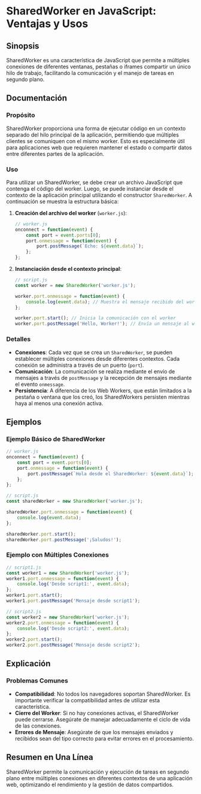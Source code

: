 <!--
Meta Description: # SharedWorker en JavaScript: Ventajas y Usos ## Sinopsis SharedWorker es una característica de JavaScript que permite a múltiples conexiones de difer...
Meta Keywords: sharedworker, worker, port, event, que
-->

# SharedWorker en JavaScript: Ventajas y Usos

## Sinopsis
SharedWorker es una característica de JavaScript que permite a múltiples conexiones de diferentes ventanas, pestañas o iframes compartir un único hilo de trabajo, facilitando la comunicación y el manejo de tareas en segundo plano.

## Documentación
### Propósito
SharedWorker proporciona una forma de ejecutar código en un contexto separado del hilo principal de la aplicación, permitiendo que múltiples clientes se comuniquen con el mismo worker. Esto es especialmente útil para aplicaciones web que requieren mantener el estado o compartir datos entre diferentes partes de la aplicación.

### Uso
Para utilizar un SharedWorker, se debe crear un archivo JavaScript que contenga el código del worker. Luego, se puede instanciar desde el contexto de la aplicación principal utilizando el constructor `SharedWorker`. A continuación se muestra la estructura básica:

1. **Creación del archivo del worker** (`worker.js`):
   ```javascript
   // worker.js
   onconnect = function(event) {
       const port = event.ports[0];
       port.onmessage = function(event) {
           port.postMessage(`Echo: ${event.data}`);
       };
   };
   ```

2. **Instanciación desde el contexto principal**:
   ```javascript
   // script.js
   const worker = new SharedWorker('worker.js');

   worker.port.onmessage = function(event) {
       console.log(event.data); // Muestra el mensaje recibido del worker
   };

   worker.port.start(); // Inicia la comunicación con el worker
   worker.port.postMessage('Hello, Worker!'); // Envía un mensaje al worker
   ```

### Detalles
- **Conexiones**: Cada vez que se crea un `SharedWorker`, se pueden establecer múltiples conexiones desde diferentes contextos. Cada conexión se administra a través de un puerto (`port`).
- **Comunicación**: La comunicación se realiza mediante el envío de mensajes a través de `postMessage` y la recepción de mensajes mediante el evento `onmessage`.
- **Persistencia**: A diferencia de los Web Workers, que están limitados a la pestaña o ventana que los creó, los SharedWorkers persisten mientras haya al menos una conexión activa.

## Ejemplos
### Ejemplo Básico de SharedWorker
```javascript
// worker.js
onconnect = function(event) {
    const port = event.ports[0];
    port.onmessage = function(event) {
        port.postMessage(`Hola desde el SharedWorker: ${event.data}`);
    };
};

// script.js
const sharedWorker = new SharedWorker('worker.js');

sharedWorker.port.onmessage = function(event) {
    console.log(event.data);
};

sharedWorker.port.start();
sharedWorker.port.postMessage('¡Saludos!');
```

### Ejemplo con Múltiples Conexiones
```javascript
// script1.js
const worker1 = new SharedWorker('worker.js');
worker1.port.onmessage = function(event) {
    console.log('Desde script1:', event.data);
};
worker1.port.start();
worker1.port.postMessage('Mensaje desde script1');

// script2.js
const worker2 = new SharedWorker('worker.js');
worker2.port.onmessage = function(event) {
    console.log('Desde script2:', event.data);
};
worker2.port.start();
worker2.port.postMessage('Mensaje desde script2');
```

## Explicación
### Problemas Comunes
- **Compatibilidad**: No todos los navegadores soportan SharedWorker. Es importante verificar la compatibilidad antes de utilizar esta característica.
- **Cierre del Worker**: Si no hay conexiones activas, el SharedWorker puede cerrarse. Asegúrate de manejar adecuadamente el ciclo de vida de las conexiones.
- **Errores de Mensaje**: Asegúrate de que los mensajes enviados y recibidos sean del tipo correcto para evitar errores en el procesamiento.

## Resumen en Una Línea
SharedWorker permite la comunicación y ejecución de tareas en segundo plano entre múltiples conexiones en diferentes contextos de una aplicación web, optimizando el rendimiento y la gestión de datos compartidos.